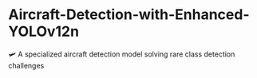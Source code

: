 # Aircraft-Detection-with-Enhanced-YOLOv12n
🛩️ A specialized aircraft detection model solving rare class detection challenges

